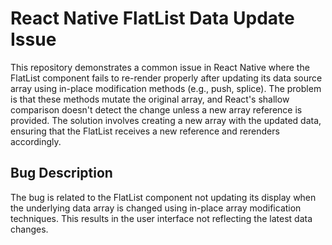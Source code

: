 # React Native FlatList Data Update Issue

This repository demonstrates a common issue in React Native where the FlatList component fails to re-render properly after updating its data source array using in-place modification methods (e.g., push, splice).  The problem is that these methods mutate the original array, and React's shallow comparison doesn't detect the change unless a new array reference is provided.  The solution involves creating a new array with the updated data, ensuring that the FlatList receives a new reference and rerenders accordingly. 

## Bug Description
The bug is related to the FlatList component not updating its display when the underlying data array is changed using in-place array modification techniques. This results in the user interface not reflecting the latest data changes.